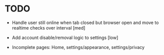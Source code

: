 # TODO
- Handle user still online when tab closed but browser open and move to realtime checks over interval [med]
- Add account disable/removal logic to settings [low]

- Incomplete pages: Home, settings/appearance, settings/privacy